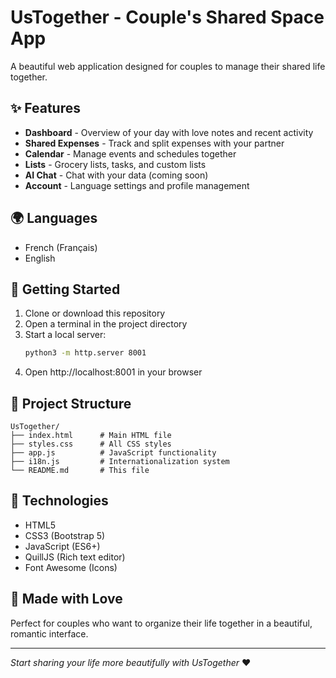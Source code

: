 # UsTogether - Couple's Shared Space App

A beautiful web application designed for couples to manage their shared life together.

## ✨ Features

- **Dashboard** - Overview of your day with love notes and recent activity
- **Shared Expenses** - Track and split expenses with your partner
- **Calendar** - Manage events and schedules together
- **Lists** - Grocery lists, tasks, and custom lists
- **AI Chat** - Chat with your data (coming soon)
- **Account** - Language settings and profile management

## 🌍 Languages

- French (Français)
- English

## 🚀 Getting Started

1. Clone or download this repository
2. Open a terminal in the project directory
3. Start a local server:
   ```bash
   python3 -m http.server 8001
   ```
4. Open http://localhost:8001 in your browser

## 📁 Project Structure

```
UsTogether/
├── index.html      # Main HTML file
├── styles.css      # All CSS styles
├── app.js          # JavaScript functionality
├── i18n.js         # Internationalization system
└── README.md       # This file
```

## 🎨 Technologies

- HTML5
- CSS3 (Bootstrap 5)
- JavaScript (ES6+)
- QuillJS (Rich text editor)
- Font Awesome (Icons)

## 💝 Made with Love

Perfect for couples who want to organize their life together in a beautiful, romantic interface.

---

*Start sharing your life more beautifully with UsTogether* ❤️ 